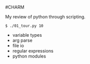 #CHARM

My review of python through scripting. 

```
$ ./01_tour.py 10
```

* variable types
* arg parse
* file io
* regular expressions
* python modules